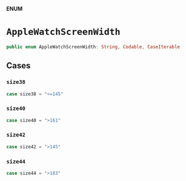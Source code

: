 **ENUM**

# `AppleWatchScreenWidth`

```swift
public enum AppleWatchScreenWidth: String, Codable, CaseIterable
```

## Cases
### `size38`

```swift
case size38 = "<=145"
```

### `size40`

```swift
case size40 = ">161"
```

### `size42`

```swift
case size42 = ">145"
```

### `size44`

```swift
case size44 = ">183"
```
